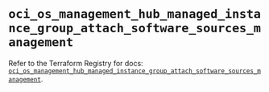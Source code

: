 # `oci_os_management_hub_managed_instance_group_attach_software_sources_management`

Refer to the Terraform Registry for docs: [`oci_os_management_hub_managed_instance_group_attach_software_sources_management`](https://registry.terraform.io/providers/oracle/oci/7.19.0/docs/resources/os_management_hub_managed_instance_group_attach_software_sources_management).
